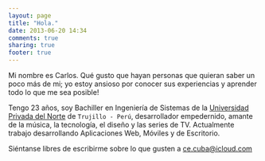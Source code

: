 ```yaml
---
layout: page
title: "Hola."
date: 2013-06-20 14:34
comments: true
sharing: true
footer: true
---
```


Mi nombre es Carlos. Qué gusto que hayan personas que quieran saber un poco más de mi; yo estoy ansioso por conocer sus experiencias y aprender todo lo que me sea posible!

Tengo 23 años, soy Bachiller en Ingeniería de Sistemas de la [Universidad Privada del Norte][url-upn] de `Trujillo - Perú`, desarrollador empedernido, amante de la música, la tecnología, el diseño y las series de TV. Actualmente trabajo desarrollando Aplicaciones Web, Móviles y de Escritorio.

Siéntanse libres de escribirme sobre lo que gusten a <ce.cuba@icloud.com>

[url-upn]: http://www.upnorte.edu.pe